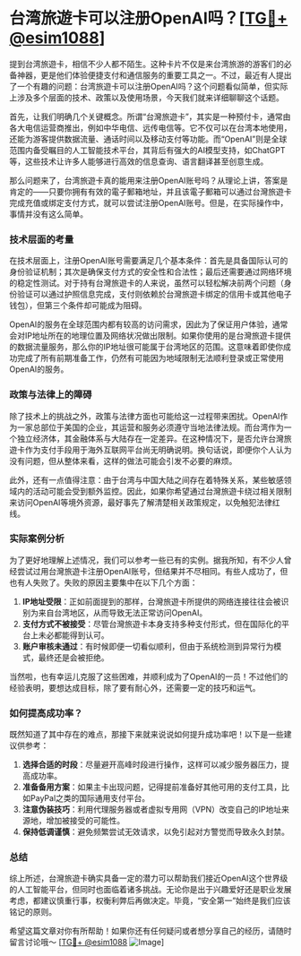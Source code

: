 # 台湾旅遊卡可以注册OpenAI吗？[[TG💪+ @esim1088](https://t.me/s/esim1088)]

提到台湾旅遊卡，相信不少人都不陌生。这种卡片不仅是来台湾旅游的游客们的必备神器，更是他们体验便捷支付和通信服务的重要工具之一。不过，最近有人提出了一个有趣的问题：台湾旅遊卡可以注册OpenAI吗？这个问题看似简单，但实际上涉及多个层面的技术、政策以及使用场景，今天我们就来详细聊聊这个话题。

首先，让我们明确几个关键概念。所谓“台灣旅遊卡”，其实是一种预付卡，通常由各大电信运营商推出，例如中华电信、远传电信等。它不仅可以在台湾本地使用，还能为游客提供数据流量、通话时间以及移动支付等功能。而“OpenAI”则是全球范围内备受瞩目的人工智能技术平台，其背后有强大的AI模型支持，如ChatGPT等，这些技术让许多人能够进行高效的信息查询、语言翻译甚至创意生成。

那么问题来了，台湾旅遊卡真的能用来注册OpenAI账号吗？从理论上讲，答案是肯定的——只要你拥有有效的電子郵箱地址，并且该電子郵箱可以通过台灣旅遊卡完成充值或绑定支付方式，就可以尝试注册OpenAI账号。但是，在实际操作中，事情并没有这么简单。

### 技术层面的考量

在技术层面上，注册OpenAI账号需要满足几个基本条件：首先是具备国际认可的身份验证机制；其次是确保支付方式的安全性和合法性；最后还需要通过网络环境的稳定性测试。对于持有台灣旅遊卡的人来说，虽然可以轻松解决前两个问题（身份验证可以通过护照信息完成，支付则依赖於台灣旅遊卡绑定的信用卡或其他电子钱包），但第三个条件却可能成为阻碍。

OpenAI的服务在全球范围内都有较高的访问需求，因此为了保证用户体验，通常会对IP地址所在的地理位置及网络状况做出限制。如果你使用的是台灣旅遊卡提供的数据流量服务，那么你的IP地址很可能属于台湾地区的范围。这意味着即使你成功完成了所有前期准备工作，仍然有可能因为地域限制无法顺利登录或正常使用OpenAI的服务。

### 政策与法律上的障碍

除了技术上的挑战之外，政策与法律方面也可能给这一过程带来困扰。OpenAI作为一家总部位于美国的企业，其运营和服务必须遵守当地法律法规。而台湾作为一个独立经济体，其金融体系与大陆存在一定差异。在这种情况下，是否允许台灣旅遊卡作为支付手段用于海外互联网平台尚无明确说明。换句话说，即便你个人认为没有问题，但从整体来看，这样的做法可能会引发不必要的麻烦。

此外，还有一点值得注意：由于台湾与中国大陆之间存在着特殊关系，某些敏感领域内的活动可能会受到额外监控。因此，如果你希望通过台灣旅遊卡绕过相关限制来访问OpenAI等境外资源，最好事先了解清楚相关政策规定，以免触犯法律红线。

### 实际案例分析

为了更好地理解上述情况，我们可以参考一些已有的实例。据我所知，有不少人曾经尝试过用台灣旅遊卡注册OpenAI账号，但结果并不尽相同。有些人成功了，但也有人失败了。失败的原因主要集中在以下几个方面：

1. **IP地址受限**：正如前面提到的那样，台灣旅遊卡所提供的网络连接往往会被识别为来自台湾地区，从而导致无法正常访问OpenAI。
2. **支付方式不被接受**：尽管台灣旅遊卡本身支持多种支付形式，但在国际化的平台上未必都能得到认可。
3. **账户审核未通过**：有时候即便一切看似顺利，但由于系统检测到异常行为模式，最终还是会被拒绝。

当然啦，也有幸运儿克服了这些困难，并顺利成为了OpenAI的一员！不过他们的经验表明，要想达成目标，除了要有耐心外，还需要一定的技巧和运气。

### 如何提高成功率？

既然知道了其中存在的难点，那接下来就来说说如何提升成功率吧！以下是一些建议供参考：

1. **选择合适的时段**：尽量避开高峰时段进行操作，这样可以减少服务器压力，提高成功率。
2. **准备备用方案**：如果主卡出现问题，记得提前准备好其他可用的支付工具，比如PayPal之类的国际通用支付平台。
3. **注意伪装技巧**：利用代理服务器或者虚拟专用网（VPN）改变自己的IP地址来源地，增加被接受的可能性。
4. **保持低调谨慎**：避免频繁尝试无效请求，以免引起对方警觉而导致永久封禁。

### 总结

综上所述，台灣旅遊卡确实具备一定的潜力可以帮助我们接近OpenAI这个世界级的人工智能平台，但同时也面临着诸多挑战。无论你是出于兴趣爱好还是职业发展考虑，都建议慎重行事，权衡利弊后再做决定。毕竟，“安全第一”始终是我们应该铭记的原则。

希望这篇文章对你有所帮助！如果你还有任何疑问或者想分享自己的经历，请随时留言讨论哦～ [[TG💪+ @esim1088](https://t.me/s/esim1088) ![Image](https://i.postimg.cc/4NQfJmqS/Snipaste-2025-05-13-00-14-12.png)]